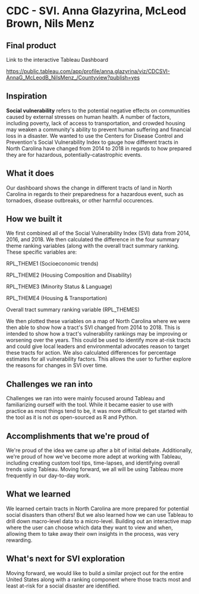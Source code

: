 # CDC - SVI. Anna Glazyrina, McLeod Brown, Nils Menz

## Final product

Link to the interactive Tableau Dashboard

https://public.tableau.com/app/profile/anna.glazyrina/viz/CDCSVI-AnnaG_McLeodB_NilsMenz_/Countyview?publish=yes

## Inspiration

 

**Social vulnerability** refers to the potential negative effects on communities caused by external stresses on human health. A number of factors, including poverty, lack of access to transportation, and crowded housing may weaken a community's ability to prevent human suffering and financial loss in a disaster. We wanted to use the Centers for Disease Control and Prevention's Social Vulnerability Index to gauge how different tracts in North Carolina have changed from 2014 to 2018 in regards to how prepared they are for hazardous, potentially-catastrophic events.

 

## What it does

 

Our dashboard shows the change in different tracts of land in North Carolina in regards to their preparedness for a hazardous event, such as tornadoes, disease outbreaks, or other harmful occurences.

 

## How we built it

 

We first combined all of the Social Vulnerability Index (SVI) data from 2014, 2016, and 2018. We then calculated the difference in the four summary theme ranking variables (along with the overall tract summary ranking. These specific variables are:

 

RPL_THEME1 (Socioeconomic trends)

RPL_THEME2 (Housing Composition and Disability)

RPL_THEME3 (Minority Status & Language)

RPL_THEME4 (Housing & Transportation)

Overall tract summary ranking variable (RPL_THEMES)

 

We then plotted these variables on a map of North Carolina where we were then able to show how a tract's SVI changed from 2014 to 2018. This is intended to show how a tract's vulnerability rankings may be improving or worsening over the years. This could be used to identify more at-risk tracts and could give local leaders and environmental advocates reason to target these tracts for action.
We also calculated differences for percentage estimates for all vulnerability factors. This allows the user to further explore the reasons for changes in SVI over time.


## Challenges we ran into

 

Challenges we ran into were mainly focused around Tableau and familiarizing ourself with the tool. While it became easier to use with practice as most things tend to be, it was more difficult to get started with the tool as it is not _as_ open-sourced as R and Python.

 

## Accomplishments that we're proud of

 

We're proud of the idea we came up after a bit of initial debate. Additionally, we're proud of how we've become more adept at working with Tableau, including creating custom tool tips, time-lapses, and identifying overall trends using Tableau. Moving forward, we all will be using Tableau more frequently in our day-to-day work.

 

## What we learned

                                                       

We learned certain tracts in North Carolina are more prepared for potential social disasters than others! But we also learned how we can use Tableau to drill down macro-level data to a micro-level. Building out an interactive map where the user can choose which data they want to view and when, allowing them to take away their own insights in the process, was very rewarding.

 

## What's next for SVI exploration

 

Moving forward, we would like to build a similar project out for the entire United States along with a ranking component where those tracts most and least at-risk for a social disaster are identified.
